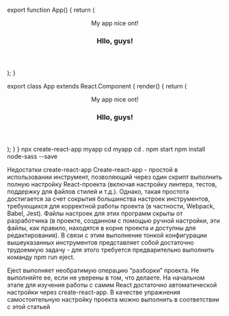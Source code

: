 export function App() {
return (

<div className="App">
<header className="App-header">
My app nice ont!
<h3> Hllo, guys!</h3>
</header></div>
);
}

export class App extends React.Component {
render() {
return (

<div className="App">
<header className="App-header">
My app nice ont!
<h3> Hllo, guys!</h3>
</header></div>
);
}
}
npx create-react-app myapp
cd myapp   cd .
npm start
npm install node-sass --save

Недостатки create-react-app
Create-react-app - простой в использовании инструмент, позволяющий через один
скрипт выполнить полную настройку React-проекта (включая настройку линтера,
тестов, поддержку для файлов стилей и т.д.). Однако, такая простота достигается за
счет сокрытия большинства настроек инструментов, требующихся для корректной
работы проекта (в частности, Webpack, Babel, Jest). Файлы настроек для этих
программ скрыты от разработчика (в проекте, созданном с помощью ручной
настройки, эти файлы, как правило, находятся в корне проекта и доступны для
редактирования).
В связи с этим выполнение тонкой конфигурации вышеуказанных инструментов
представляет собой достаточно трудоемкую задачу - для этого требуется
предварительно выполнить команду npm run eject.

Eject выполняет необратимую операцию “разборки” проекта. Не выполняйте ее,
если не уверены в том, что делаете. На начальном этапе для изучения работы с
самим React достаточно автоматической настройки через create-react-app.
В качестве упражнения самостоятельную настройку проекта можно выполнить в
соответствии с этой статьей
